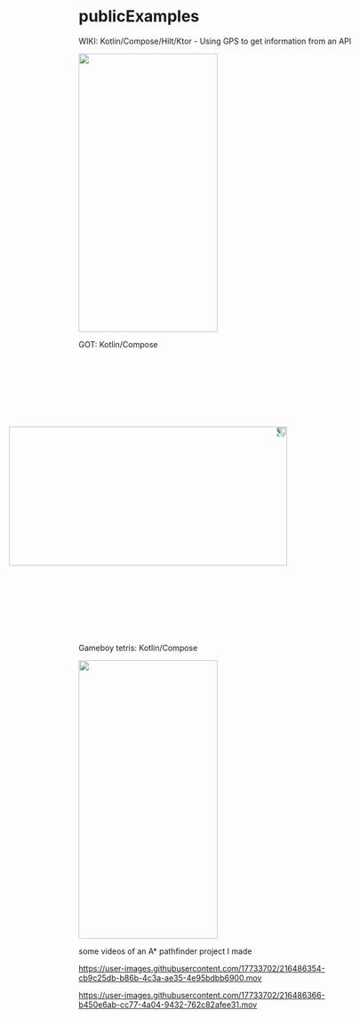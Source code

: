 # publicExamples

WIKI: Kotlin/Compose/Hilt/Ktor - Using GPS to get information from an API

<!-- ![wiki](https://user-images.githubusercontent.com/17733702/217066635-e0d2d287-9303-4dd4-9f3b-ac1710e84f0e.gif) -->

<img src="https://user-images.githubusercontent.com/17733702/217066635-e0d2d287-9303-4dd4-9f3b-ac1710e84f0e.gif" width="250" height="500"/>

GOT: Kotlin/Compose

<img src="https://user-images.githubusercontent.com/17733702/217055877-0a7788ee-87a4-41e3-acf9-ffefb9e04751.gif" style="transform: rotate(90deg);" width="250" height="500" />

<!-- ![gotshort](https://user-images.githubusercontent.com/17733702/217055877-0a7788ee-87a4-41e3-acf9-ffefb9e04751.gif) -->


Gameboy tetris: Kotlin/Compose

<!-- ![gameboy2](https://user-images.githubusercontent.com/17733702/217046867-97218a15-d7f9-4e5c-9ad8-0fd0d307c4d3.gif) -->

<img src="https://user-images.githubusercontent.com/17733702/217046867-97218a15-d7f9-4e5c-9ad8-0fd0d307c4d3.gif" width="250" height="500"/>

some videos of an A* pathfinder project I made

https://user-images.githubusercontent.com/17733702/216486354-cb9c25db-b86b-4c3a-ae35-4e95bdbb6900.mov



https://user-images.githubusercontent.com/17733702/216486366-b450e6ab-cc77-4a04-9432-762c82afee31.mov

